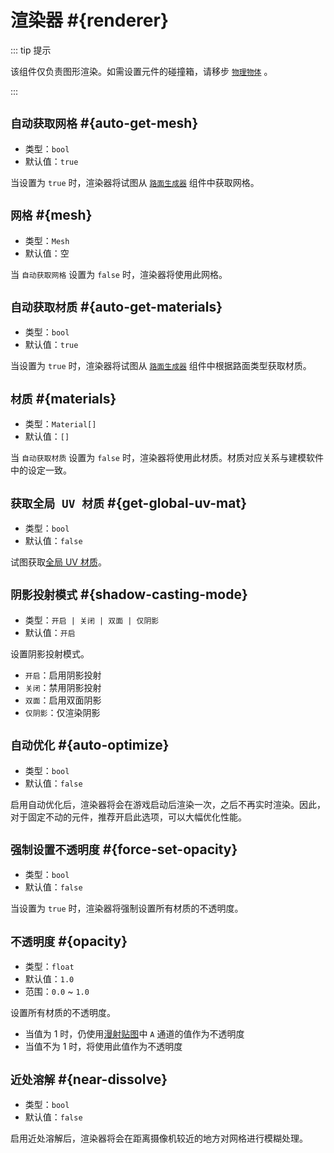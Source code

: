 # 渲染器 #{renderer}

::: tip 提示

该组件仅负责图形渲染。如需设置元件的碰撞箱，请移步 [`物理物体`](physicsObject) 。

:::

## `自动获取网格` #{auto-get-mesh}

- 类型：`bool`
- 默认值：`true`

当设置为 `true` 时，渲染器将试图从 [`路面生成器`](roadGenerator) 组件中获取网格。

## `网格`<badge text="自动获取网格 = false" /> #{mesh}

- 类型：`Mesh`
- 默认值：空

当 `自动获取网格` 设置为 `false` 时，渲染器将使用此网格。

## `自动获取材质` #{auto-get-materials}

- 类型：`bool`
- 默认值：`true`

当设置为 `true` 时，渲染器将试图从 [`路面生成器`](roadGenerator) 组件中根据路面类型获取材质。

## `材质`<badge text="自动获取网格 = false" /> #{materials}

- 类型：`Material[]`
- 默认值：`[]`

当 `自动获取材质` 设置为 `false` 时，渲染器将使用此材质。材质对应关系与建模软件中的设定一致。

## `获取全局 UV 材质`<badge text="自动获取网格 = true" /> #{get-global-uv-mat}

- 类型：`bool`
- 默认值：`false`

试图获取[全局 UV 材质](../assets#启用全局坐标)。

## `阴影投射模式` #{shadow-casting-mode}

- 类型：`开启 | 关闭 | 双面 | 仅阴影`
- 默认值：`开启`

设置阴影投射模式。

- `开启`：启用阴影投射
- `关闭`：禁用阴影投射
- `双面`：启用双面阴影
- `仅阴影`：仅渲染阴影

## `自动优化` #{auto-optimize}

- 类型：`bool`
- 默认值：`false`

启用自动优化后，渲染器将会在游戏启动后渲染一次，之后不再实时渲染。因此，对于固定不动的元件，推荐开启此选项，可以大幅优化性能。

## `强制设置不透明度` #{force-set-opacity}

- 类型：`bool`
- 默认值：`false`

当设置为 `true` 时，渲染器将强制设置所有材质的不透明度。

## `不透明度`<badge text="强制设置不透明度 = true" /> #{opacity}

- 类型：`float`
- 默认值：`1.0`
- 范围：`0.0` ~ `1.0`

设置所有材质的不透明度。

- 当值为 1 时，仍使用[漫射贴图](../assets#漫射贴图)中 `A` 通道的值作为不透明度
- 当值不为 1 时，将使用此值作为不透明度

## `近处溶解` #{near-dissolve}

- 类型：`bool`
- 默认值：`false`

启用近处溶解后，渲染器将会在距离摄像机较近的地方对网格进行模糊处理。
